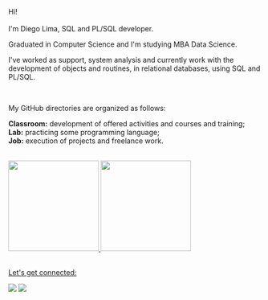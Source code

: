 Hi!<br><br>
I'm Diego Lima, SQL and PL/SQL developer.

Graduated in Computer Science and I'm studying MBA Data Science.

I've worked as support, system analysis and currently work with the development of objects and routines, in relational databases, using SQL and PL/SQL.
 
<br>

My GitHub directories are organized as follows:

<b>Classroom:</b> development of offered activities and courses and training;<br>
<b>Lab:</b> practicing some programming language;<br>
<b>Job:</b> execution of projects and freelance work.

<br>

<div>
<a href="https://github.com/diegolima210288">
<img height="180em" 
     src="https://github-readme-stats.vercel.app/api?username=diegolima210288&show_icons=true&theme=transparent&include_all_commits=true&count_private=true"/>
<img height="180em" src="https://github-readme-stats.vercel.app/api/top-langs/?username=diegolima210288&layout=compact&langs_count=7&theme=transparent"/>
</div>
  
  
<br>

Let's get connected:
  
<div>
<a href = "mailto:diego.lima201402@gmail.com"><img src="https://img.shields.io/badge/Gmail-D14836?style=for-the-badge&logo=gmail&logoColor=white" target="_blank"></a>
<a href="https://www.linkedin.com/in/diego-lima-40449672/" target="_blank"><img src="https://img.shields.io/badge/-LinkedIn-%230077B5?style=for-the-badge&logo=linkedin&logoColor=white" target="_blank"></a>   
</div>
